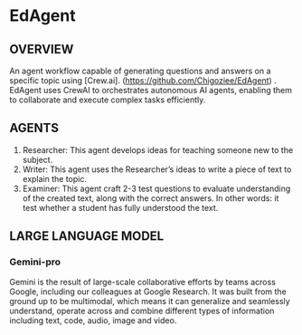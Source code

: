# EdAgent
## OVERVIEW
An agent workflow capable of generating questions and answers on a specific topic using [Crew.ai].
(https://github.com/Chigoziee/EdAgent) .
EdAgent uses CrewAI to orchestrates autonomous AI agents, enabling them to collaborate and execute complex tasks efficiently.

## AGENTS
1. Researcher: This agent develops ideas for teaching someone new to the subject.
2. Writer: This agent uses the Researcher’s ideas to write a piece of text to explain the topic.
3. Examiner: This agent craft 2-3 test questions to evaluate understanding of the created text, along with the correct answers. In other words: it test whether a student has fully understood the text.

## LARGE LANGUAGE MODEL
### Gemini-pro
Gemini is the result of large-scale collaborative efforts by teams across Google, including our colleagues at Google Research. It was built from the ground up to be multimodal, which means it can generalize and seamlessly understand, operate across and combine different types of information including text, code, audio, image and video.


